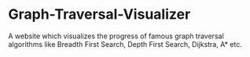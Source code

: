 # Graph-Traversal-Visualizer
A website which visualizes the progress of famous graph traversal algorithms like Breadth First Search, Depth First Search, Dijkstra, A* etc.
